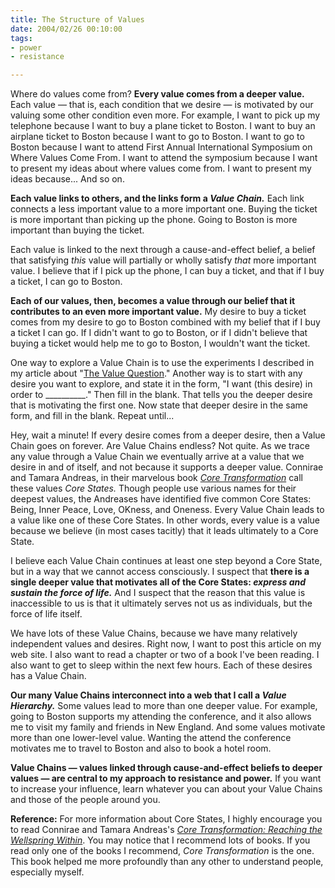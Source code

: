 ```yaml
--- 
title: The Structure of Values
date: 2004/02/26 00:10:00
tags: 
- power
- resistance

---
```


<p> Where do values come from?  <strong>Every value comes from a deeper value.</strong>  Each value — that is, each condition that we desire — is motivated by our valuing some other condition even more.  For example, I want to pick up my telephone because I want to buy a plane ticket to Boston.  I want to buy an airplane ticket to Boston because I want to go to Boston.  I want to go to Boston because I want to attend First Annual International Symposium on Where Values Come From.  I want to attend the symposium because I want to present my ideas about where values come from.  I want to present my ideas because...  And so on. </p>

<p><strong>Each value links to others, and the links form a <em>Value Chain.</em></strong>  Each link connects a less important value to a more important one.  Buying the ticket is more important than picking up the phone.  Going to Boston is more important than buying the ticket. </p>

<p> Each value is linked to the next through a cause-and-effect belief, a belief that satisfying <em>this</em> value will partially or wholly satisfy <em>that</em> more important value.  I believe that if I pick up the phone, I can buy a ticket, and that if I buy a ticket, I can go to Boston. </p>

<p><strong>Each of our values, then, becomes a value through our belief that it contributes to an even more important value.</strong>  My desire to buy a ticket comes from my desire to go to Boston combined with my belief that if I buy a ticket I can go.  If I didn't want to go to Boston, or if I didn't believe that buying a ticket would help me to go to Boston, I wouldn't want the ticket. </p>

<p> One way to explore a Value Chain is to use the experiments I described in my article about "<a href="/2003/06/the_value_question/">The Value Question</a>."  Another way is to start with any desire you want to explore, and state it in the form, "I want (this desire) in order to __________."  Then fill in the blank.  That tells you the deeper desire that is motivating the first one.  Now state that deeper desire in the same form, and fill in the blank.  Repeat until... </p>

<p> Hey, wait a minute!  If every desire comes from a deeper desire, then a Value Chain goes on forever.  Are Value Chains endless?  Not quite.  As we trace any value through a Value Chain we eventually arrive at a value that we desire in and of itself, and not because it supports a deeper value.  Connirae and Tamara Andreas, in their marvelous book <em><a href="http://www.amazon.com/exec/obidos/ASIN/0911226338/dalehemer-20">Core Transformation</a></em> call these values <em>Core States.</em>  Though people use various names for their deepest values, the Andreases have identified five common Core States: Being, Inner Peace, Love, OKness, and Oneness.  Every Value Chain leads to a value like one of these Core States.  In other words, every value is a value because we believe (in most cases tacitly) that it leads ultimately to a Core State. </p>

<p> I believe each Value Chain continues at least one step beyond a Core State, but in a way that we cannot access consciously.  I suspect that <strong>there is a single deeper value that motivates all of the Core States: <em>express and sustain the force of life.</em></strong>  And I suspect that the reason that this value is inaccessible to us is that it ultimately serves not us as individuals, but the force of life itself. </p>

<p> We have lots of these Value Chains, because we have many relatively independent values and desires.  Right now, I want to post this article on my web site.  I also want to read a chapter or two of a book I've been reading.  I also want to get to sleep within the next few hours.  Each of these desires has a Value Chain. </p>

<p><strong>Our many Value Chains interconnect into a web that I call a <em>Value Hierarchy.</em></strong>  Some values lead to more than one deeper value.  For example, going to Boston supports my attending the conference, and it also allows me to visit my family and friends in New England.  And some values motivate more than one lower-level value.  Wanting the attend the conference motivates me to travel to Boston and also to book a hotel room. </p>

<p><strong>Value Chains — values linked through cause-and-effect beliefs to deeper values — are central to my approach to resistance and power.</strong>  If you want to increase your influence, learn whatever you can about your Value Chains and those of the people around you. </p>

<p><strong>Reference:</strong>  For more information about Core States, I highly encourage you to read Connirae and Tamara Andreas's <em><a href="http://www.amazon.com/exec/obidos/ASIN/0911226338/dalehemer-20">Core Transformation: Reaching the Wellspring Within</a></em>.  You may notice that I recommend lots of books.  If you read only one of the books I recommend, <em>Core Transformation</em> is the one.  This book helped me more profoundly than any other to understand people, especially myself. </p>
